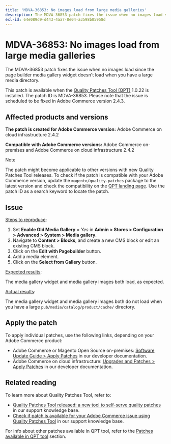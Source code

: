 ```yaml
---
title: 'MDVA-36853: No images load from large media galleries'
description: The MDVA-36853 patch fixes the issue when no images load since the page builder media gallery widget doesn't load when you have a large media directory.
exl-id: 64e089d9-d443-4aa7-8e04-a3598b05958d
---
```

# MDVA-36853: No images load from large media galleries

The MDVA-36853 patch fixes the issue when no images load since the page builder media gallery widget doesn't load when you have a large media directory.

This patch is available when the [Quality Patches Tool (QPT)](/help/announcements/adobe-commerce-announcements/magento-quality-patches-released-new-tool-to-self-serve-quality-patches.md) 1.0.22 is installed. The patch ID is MDVA-36853. Please note that the issue is scheduled to be fixed in Adobe Commerce version 2.4.3.

## Affected products and versions

 **The patch is created for Adobe Commerce version:** Adobe Commerce on cloud infrastructure 2.4.2

 **Compatible with Adobe Commerce versions:** Adobe Commerce on-premises and Adobe Commerce on cloud infrastructure 2.4.2

>[!NOTE]
>
>The patch might become applicable to other versions with new Quality Patches Tool releases. To check if the patch is compatible with your Adobe Commerce version, update the `magento/quality-patches` package to the latest version and check the compatibility on the [QPT landing page](https://devdocs.magento.com/quality-patches/tool.html#patch-grid). Use the patch ID as a search keyword to locate the patch.

## Issue

<u>Steps to reproduce</u>:

1. Set **Enable Old Media Gallery** = *Yes* in **Admin > Stores > Configuration > Advanced > System > Media gallery**.
1. Navigate to **Content > Blocks**, and create a new CMS block or edit an existing CMS block.
1. Click on the **Edit with Pagebuilder** button.
1. Add a media element.
1. Click on the **Select from Gallery** button.

<u>Expected results</u>:

The media gallery widget and media gallery images both load, as expected.

<u>Actual results</u>:

The media gallery widget and media gallery images both do not load when you have a large `pub/media/catalog/product/cache/` directory.

## Apply the patch

To apply individual patches, use the following links, depending on your Adobe Commerce product:

* Adobe Commerce or Magento Open Source on-premises: [Software Update Guide > Apply Patches](https://devdocs.magento.com/guides/v2.4/comp-mgr/patching/mqp.html) in our developer documentation.
* Adobe Commerce on cloud infrastructure: [Upgrades and Patches > Apply Patches](https://devdocs.magento.com/cloud/project/project-patch.html) in our developer documentation.

## Related reading

To learn more about Quality Patches Tool, refer to:

* [Quality Patches Tool released: a new tool to self-serve quality patches](/help/announcements/adobe-commerce-announcements/magento-quality-patches-released-new-tool-to-self-serve-quality-patches.md) in our support knowledge base.
* [Check if patch is available for your Adobe Commerce issue using Quality Patches Tool](/help/support-tools/patches-available-in-qpt-tool/check-patch-for-magento-issue-with-magento-quality-patches.md) in our support knowledge base.

For info about other patches available in QPT tool, refer to the [Patches available in QPT tool](https://support.magento.com/hc/en-us/sections/360010506631-Patches-available-in-QPT-tool-) section.
